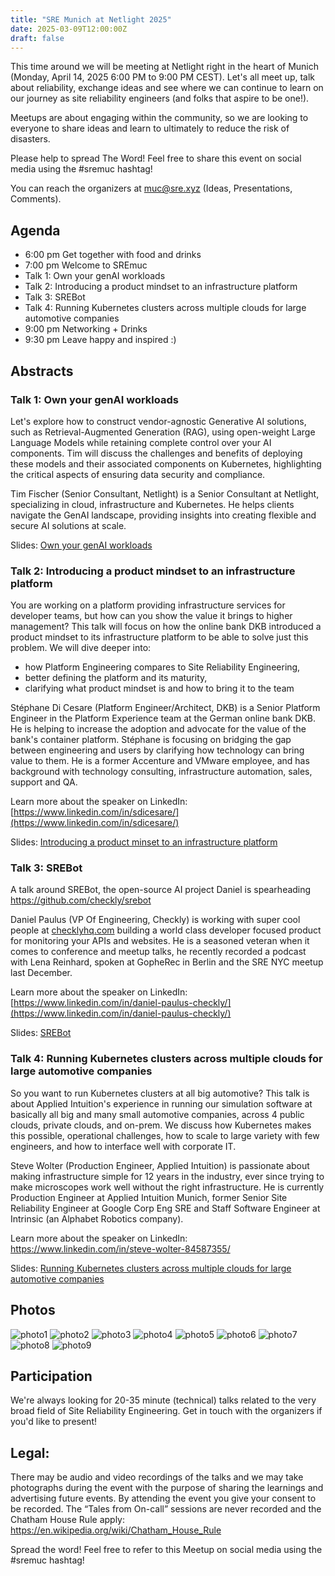 ```yaml
---
title: "SRE Munich at Netlight 2025"
date: 2025-03-09T12:00:00Z
draft: false
---
```


This time around we will be meeting at Netlight right in the heart of Munich (Monday, April 14, 2025
6:00 PM to 9:00 PM CEST). Let's all meet up, talk about reliability, exchange ideas and see where we can continue to learn on our journey as site reliability engineers (and folks that aspire to be one!).

Meetups are about engaging within the community, so we are looking to everyone to share ideas and learn to ultimately to reduce the risk of disasters.

Please help to spread The Word! Feel free to share this event on social media using the #sremuc hashtag!

You can reach the organizers at muc@sre.xyz (Ideas, Presentations, Comments).

## Agenda

* 6:00 pm Get together with food and drinks
* 7:00 pm Welcome to SREmuc
* Talk 1: Own your genAI workloads
* Talk 2: Introducing a product mindset to an infrastructure platform
* Talk 3: SREBot
* Talk 4: Running Kubernetes clusters across multiple clouds for large automotive companies
* 9:00 pm Networking + Drinks
* 9:30 pm Leave happy and inspired :)

## Abstracts

### Talk 1: Own your genAI workloads
Let's explore how to construct vendor-agnostic Generative AI solutions, such as Retrieval-Augmented Generation (RAG), using open-weight Large Language Models while retaining complete control over your AI components. Tim will discuss the challenges and benefits of deploying these models and their associated components on Kubernetes, highlighting the critical aspects of ensuring data security and compliance.

Tim Fischer (Senior Consultant, Netlight) is a Senior Consultant at Netlight, specializing in cloud, infrastructure and Kubernetes. He helps clients navigate the GenAI landscape, providing insights into creating flexible and secure AI solutions at scale.

Slides: [Own your genAI workloads](/slides/2025_04/own_ai.pdf)

### Talk 2: Introducing a product mindset to an infrastructure platform

You are working on a platform providing infrastructure services for developer teams, but how can you show the value it brings to higher management? This talk will focus on how the online bank DKB introduced a product mindset to its infrastructure platform to be able to solve just this problem. We will dive deeper into:

* how Platform Engineering compares to Site Reliability Engineering,
* better defining the platform and its maturity,
* clarifying what product mindset is and how to bring it to the team

Stéphane Di Cesare (Platform Engineer/Architect, DKB) is a Senior Platform Engineer in the Platform Experience team at the German online bank DKB. He is helping to increase the adoption and advocate for the value of the bank's container platform. Stéphane is focusing on bridging the gap between engineering and users by clarifying how technology can bring value to them. He is a former Accenture and VMware employee, and has background with technology consulting, infrastructure automation, sales, support and QA.

Learn more about the speaker on LinkedIn: [https://www.linkedin.com/in/sdicesare/](https://www.linkedin.com/in/sdicesare/)

Slides: [Introducing a product minset to an infrastructure platform](/slides/2025_04/platform.pdf)

### Talk 3: SREBot

A talk around SREBot, the open-source AI project Daniel is spearheading
https://github.com/checkly/srebot

Daniel Paulus (VP Of Engineering, Checkly) is working with super cool people at [checklyhq.com](checklyhq.com) building a world class developer focused product for monitoring your APIs and websites. He is a seasoned veteran when it comes to conference and meetup talks, he recently recorded a podcast with Lena Reinhard, spoken at GopheRec in Berlin and the SRE NYC meetup last December.

Learn more about the speaker on LinkedIn: [https://www.linkedin.com/in/daniel-paulus-checkly/](https://www.linkedin.com/in/daniel-paulus-checkly/)

Slides: [SREBot](/slides/2025_04/srebot.pdf)

### Talk 4: Running Kubernetes clusters across multiple clouds for large automotive companies

So you want to run Kubernetes clusters at all big automotive?
This talk is about Applied Intuition's experience in running our simulation software at basically all big and many small automotive companies, across 4 public clouds, private clouds, and on-prem. We discuss how Kubernetes makes this possible, operational challenges, how to scale to large variety with few engineers, and how to interface well with corporate IT.

Steve Wolter (Production Engineer, Applied Intuition) is passionate about making infrastructure simple for 12 years in the industry, ever since trying to make microscopes work well without the right infrastructure. He is currently Production Engineer at Applied Intuition Munich, former Senior Site Reliability Engineer at Google Corp Eng SRE and Staff Software Engineer at Intrinsic (an Alphabet Robotics company).

Learn more about the speaker on LinkedIn: https://www.linkedin.com/in/steve-wolter-84587355/

Slides: [Running Kubernetes clusters across multiple clouds for large automotive companies](/slides/2025_04/many_cloud.pdf)

## Photos

![photo1](/photos/2025_04/photo1.jpg)
![photo2](/photos/2025_04/photo2.jpg)
![photo3](/photos/2025_04/photo3.jpg)
![photo4](/photos/2025_04/photo4.jpg)
![photo5](/photos/2025_04/photo5.jpg)
![photo6](/photos/2025_04/photo6.jpg)
![photo7](/photos/2025_04/photo7.jpg)
![photo8](/photos/2025_04/photo8.jpg)
![photo9](/photos/2025_04/photo9.jpg)

## Participation

We're always looking for 20-35 minute (technical) talks related to the very broad field of Site Reliability Engineering. Get in touch with the organizers if you'd like to present!

## Legal:

There may be audio and video recordings of the talks and we may take photographs during the event with the purpose of sharing the learnings and advertising future events. By attending the event you give your consent to be recorded. The “Tales from On-call” sessions are never recorded and the Chatham House Rule apply: https://en.wikipedia.org/wiki/Chatham_House_Rule

Spread the word! Feel free to refer to this Meetup on social media using the #sremuc hashtag!

